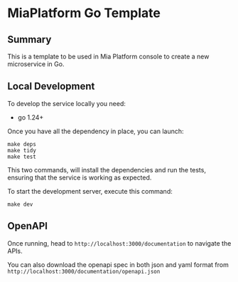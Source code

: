 # MiaPlatform Go Template

## Summary

This is a template to be used in Mia Platform console to create a new microservice in Go.

## Local Development

To develop the service locally you need:

- go 1.24+

Once you have all the dependency in place, you can launch:

```shell
make deps
make tidy
make test
```

This two commands, will install the dependencies and run the tests, ensuring that the service is working as expected.

To start the development server, execute this command:

```shell
make dev
```

## OpenAPI

Once running, head to `http://localhost:3000/documentation` to navigate the APIs.

You can also download the openapi spec in both json and yaml format from `http://localhost:3000/documentation/openapi.json`